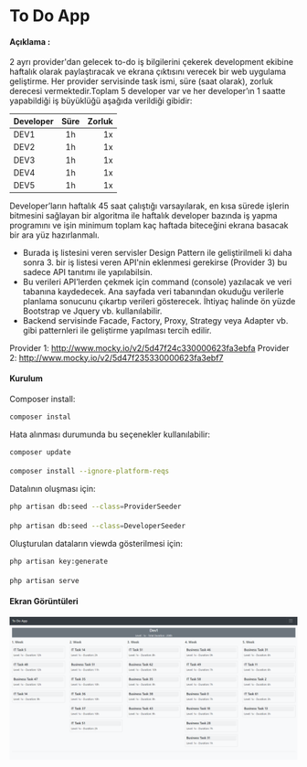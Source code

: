 # To Do App

#### Açıklama :
 2 ayrı provider'dan gelecek to-do iş bilgilerini çekerek development ekibine haftalık  olarak paylaştıracak ve ekrana çıktısını verecek bir web uygulama geliştirme.
 Her provider servisinde task ismi, süre (saat olarak), zorluk derecesi vermektedir.Toplam 5 developer var ve her developer’ın 1 saatte yapabildiği iş büyüklüğü aşağıda verildiği gibidir:
 
| Developer   |      Süre      |  Zorluk |
|----------|:-------------:|------:|
| DEV1 |    1h  |   1x  |
| DEV2 |    1h  |   1x  |
| DEV3 |    1h  |   1x  |
| DEV4 |    1h  |   1x  |
| DEV5 |    1h  |   1x  |

Developer’ların haftalık 45 saat çalıştığı varsayılarak, en kısa sürede işlerin bitmesini 
sağlayan bir algoritma ile haftalık developer bazında iş yapma programını ve işin minimum 
toplam kaç haftada biteceğini ekrana basacak bir ara yüz hazırlanmalı.

- Burada iş listesini veren servisler Design Pattern ile geliştirilmeli ki daha sonra 3. bir iş 
listesi veren API'nin eklenmesi gerekirse (Provider 3) bu sadece API tanıtımı ile yapılabilsin.
- Bu verileri API’lerden çekmek için command (console) yazılacak ve veri tabanına 
kaydedecek. Ana sayfada veri tabanından okuduğu verilerle planlama sonucunu çıkartıp 
verileri gösterecek. İhtiyaç halinde ön yüzde Bootstrap ve Jquery vb. kullanılabilir.
- Backend servisinde Facade, Factory, Proxy, Strategy veya Adapter vb. gibi patternleri ile 
geliştirme yapılması tercih edilir.

Provider 1:
http://www.mocky.io/v2/5d47f24c330000623fa3ebfa
Provider 2:
http://www.mocky.io/v2/5d47f235330000623fa3ebf7

#### Kurulum
Composer install:

```sh
composer instal
```
Hata alınması durumunda bu seçenekler kullanılabilir:
```sh
composer update

composer install --ignore-platform-reqs
```
Datalının oluşması için:

```sh
php artisan db:seed --class=ProviderSeeder

php artisan db:seed --class=DeveloperSeeder
```

Oluşturulan dataların viewda gösterilmesi için:

```sh
php artisan key:generate

php artisan serve
```
#### Ekran Görüntüleri

![alt text](https://raw.githubusercontent.com/FatmaKaya/toDoApp/main/public/todoApp.PNG?token=AGZXWNAODSJBIZIJ6MDKLA3AXNPTU)




